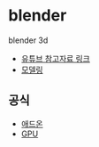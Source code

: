 # blender
blender 3d 



- [유튜브 참고자료 링크](youtube.md)
- [모델링](.md)

## 공식
* [애드온](https://docs.blender.org/manual/en/latest/advanced/scripting/addon_tutorial.html)
* [GPU](https://docs.blender.org/api/current/gpu.html)
